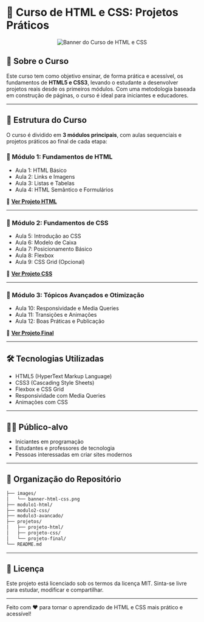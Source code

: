 # 🚀 Curso de HTML e CSS: Projetos Práticos

<p align="center">
  <img src="./images/banner-html-css.png" alt="Banner do Curso de HTML e CSS">
</p>

## 📘 Sobre o Curso

Este curso tem como objetivo ensinar, de forma prática e acessível, os fundamentos de **HTML5 e CSS3**, levando o estudante a desenvolver projetos reais desde os primeiros módulos. Com uma metodologia baseada em construção de páginas, o curso é ideal para iniciantes e educadores.

---

## 🧩 Estrutura do Curso

O curso é dividido em **3 módulos principais**, com aulas sequenciais e projetos práticos ao final de cada etapa:

### 🔹 Módulo 1: Fundamentos de HTML

- Aula 1: HTML Básico  
- Aula 2: Links e Imagens  
- Aula 3: Listas e Tabelas  
- Aula 4: HTML Semântico e Formulários  

🔗 **[Ver Projeto HTML](#)**

---

### 🔹 Módulo 2: Fundamentos de CSS

- Aula 5: Introdução ao CSS  
- Aula 6: Modelo de Caixa  
- Aula 7: Posicionamento Básico  
- Aula 8: Flexbox  
- Aula 9: CSS Grid (Opcional)  

🔗 **[Ver Projeto CSS](#)**

---

### 🔹 Módulo 3: Tópicos Avançados e Otimização

- Aula 10: Responsividade e Media Queries  
- Aula 11: Transições e Animações  
- Aula 12: Boas Práticas e Publicação  

🔗 **[Ver Projeto Final](#)**

---

## 🛠️ Tecnologias Utilizadas

- HTML5 (HyperText Markup Language)
- CSS3 (Cascading Style Sheets)
- Flexbox e CSS Grid
- Responsividade com Media Queries
- Animações com CSS

---

## 👨‍🎓 Público-alvo

- Iniciantes em programação
- Estudantes e professores de tecnologia
- Pessoas interessadas em criar sites modernos

---

## 📁 Organização do Repositório

```bash
├── images/
│   └── banner-html-css.png
├── modulo1-html/
├── modulo2-css/
├── modulo3-avancado/
├── projetos/
│   ├── projeto-html/
│   ├── projeto-css/
│   └── projeto-final/
└── README.md
```

---

## 📌 Licença

Este projeto está licenciado sob os termos da licença MIT. Sinta-se livre para estudar, modificar e compartilhar.

---

Feito com ❤️ para tornar o aprendizado de HTML e CSS mais prático e acessível!
